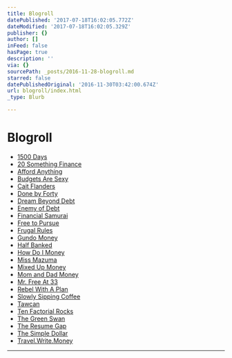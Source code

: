 ```yaml
---
title: Blogroll
datePublished: '2017-07-18T16:02:05.772Z'
dateModified: '2017-07-18T16:02:05.329Z'
publisher: {}
author: []
inFeed: false
hasPage: true
description: ''
via: {}
sourcePath: _posts/2016-11-28-blogroll.md
starred: false
datePublishedOriginal: '2016-11-30T03:42:00.674Z'
url: blogroll/index.html
_type: Blurb

---
```

# Blogroll

* [1500 Days][0]
* [20 Something Finance][1]
* [Afford Anything][2]
* [Budgets Are Sexy][3]
* [Cait Flanders][4]
* [Done by Forty][5]
* [Dream Beyond Debt][6]
* [Enemy of Debt][7]
* [Financial Samurai][8]
* [Free to Pursue][9]
* [Frugal Rules][10]
* [Gundo Money][11]
* [Half Banked][12]
* [How Do I Money][13]
* [Miss Mazuma][14]
* [Mixed Up Money][15]
* [Mom and Dad Money][16]
* [Mr. Free At 33][17]
* [Rebel With A Plan][18]
* [Slowly Sipping Coffee][19]
* [Tawcan][20]
* [Ten Factorial Rocks][21]
* [The Green Swan][22]
* [The Resume Gap][23]
* [The Simple Dollar][24]
* [Travel.Write.Money][25]

---



[0]: http://www.1500days.com/
[1]: https://20somethingfinance.com/
[2]: http://affordanything.com/blog/
[3]: http://www.budgetsaresexy.com/
[4]: http://caitflanders.com/
[5]: http://www.donebyforty.com/
[6]: http://www.dreambeyonddebt.com/
[7]: http://www.enemyofdebt.com/
[8]: http://www.financialsamurai.com/
[9]: http://www.freetopursue.com/
[10]: http://www.frugalrules.com/
[11]: http://gundomoney.com/
[12]: http://www.halfbanked.com/
[13]: http://howdoimoney.com/
[14]: https://missmazuma.com/
[15]: http://mixedupmoney.com/
[16]: https://momanddadmoney.com/
[17]: http://www.mrfreeat33.com/
[18]: http://www.rebelwithaplan.com/
[19]: http://www.slowlysippingcoffee.com/
[20]: http://www.tawcan.com/
[21]: http://tenfactorialrocks.com/
[22]: http://thegreenswan.org/
[23]: http://theresumegap.com/
[24]: http://www.thesimpledollar.com/
[25]: http://Travel.Write.Money/
